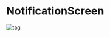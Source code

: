 # NotificationScreen


 ![tag](https://cloud.githubusercontent.com/assets/13335070/11163159/768557c2-8acd-11e5-8a33-bcc028db763a.PNG)
